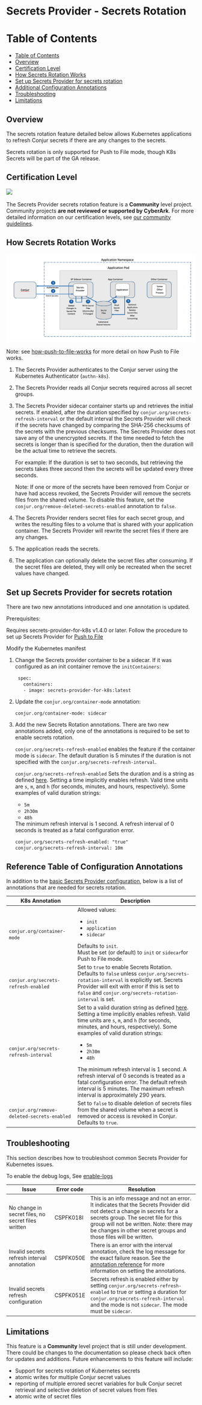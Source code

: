 # Secrets Provider - Secrets Rotation

# Table of Contents

- [Table of Contents](#table-of-contents)
- [Overview](#overview)
- [Certification Level](#certification-level)
- [How Secrets Rotation Works](#how-secrets-rotation-works)
- [Set up Secrets Provider for secrets rotation](#set-up-secrets-provider-for-secrets-rotation)
- [Additional Configuration Annotations](#reference-table-of-configuration-annotations)
- [Troubleshooting](#troubleshooting)
- [Limitations](#limitations)

## Overview

The secrets rotation feature detailed below allows Kubernetes applications to
refresh Conjur secrets if there are any changes to the secrets.

Secrets rotation is only supported for Push to File mode, though K8s Secrets will be part of the GA release.


## Certification Level
![](https://img.shields.io/badge/Certification%20Level-Community-28A745?link=https://github.com/cyberark/community/blob/master/Conjur/conventions/certification-levels.md)

The Secrets Provider secrets rotation feature is a **Community** level project.
Community projects **are not reviewed or supported by CyberArk**. For more
detailed information on our certification levels, see
[our community guidelines](https://github.com/cyberark/community/blob/master/Conjur/conventions/certification-levels.md#community).

## How Secrets Rotation Works

![how secrets rotation works](./design/how-secrets-rotation-works.png)

Note: see [how-push-to-file-works](PUSH_TO_FILE.md#how-push-to-file-works) for more detail on
how Push to File works.


1. The Secrets Provider authenticates to the Conjur server using the
   Kubernetes Authenticator (`authn-k8s`).

2. The Secrets Provider reads all Conjur secrets required across all
   secret groups.

3. The Secrets Provider sidecar container starts up and retrieves the initial secrets.
   If enabled, after the duration specified by `conjur.org/secrets-refresh-interval` or the default interval
   the Secrets Provider will check if the secrets have changed by comparing the SHA-256 checksums
   of the secrets with the previous checksums. The Secrets Provider does not save any of the unencrypted secrets.
  If the time needed to fetch the secrets is longer than is specified
   for the duration, then the duration will be the actual time to retrieve the secrets.

   For example:
   If the duration is set to two seconds, but retrieving the secrets takes three second then the
   secrets will be updated every three seconds.

   Note:
   If one or more of the secrets have been removed from Conjur or have had access revoked, the Secrets Provider
   will remove the secrets files from the shared volume. To disable this feature, set the
   `conjur.org/remove-deleted-secrets-enabled` annotation to `false`.
4. The Secrets Provider renders secret files for each secret group, and
   writes the resulting files to a volume that is shared with your application
   container. The Secrets Provider will rewrite the secret files if there are any changes.
5. The application reads the secrets.
6. The application can optionally delete the secret files after consuming.
   If the secret files are deleted, they will only be recreated when the secret values have changed.


## Set up Secrets Provider for secrets rotation

There are two new annotations introduced and one annotation is updated.

Prerequisites:

Requires secrets-provider-for-k8s v1.4.0 or later.
Follow the procedure to set up Secrets Provider for [Push to File](PUSH_TO_FILE.md#set-up-secrets-provider-for-push-to-file)

Modify the Kubernetes manifest
1. Change the Secrets provider container to be a sidecar. If it was configured
   as an init container remove the `initContainers`:
   ```
    spec:
      containers:
      - image: secrets-provider-for-k8s:latest
    ```
2. Update the `conjur.org/container-mode` annotation:
   ```
   conjur.org/container-mode: sidecar
   ```

3. Add the new Secrets Rotation annotations.
   There are two new annotations added, only one of the annotations is
   required to be set to enable secrets rotation.

   `conjur.org/secrets-refresh-enabled` enables the
   feature if the container mode is `sidecar`. The default duration is 5 minutes if the
   duration is not specified with the `conjur.org/secrets-refresh-interval`.


   `conjur.org/secrets-refresh-enabled` Sets the duration and is a string as defined [here](https://pkg.go.dev/time#ParseDuration).
   Setting a time implicitly enables refresh. Valid time units are `s`, `m`, and `h` 
   (for seconds, minutes, and hours, respectively). Some examples of valid duration 
   strings:<ul><li>`5m`</li><li>`2h30m`</li><li>`48h`</li></ul>The minimum refresh interval is 1 second.
   A refresh interval of 0 seconds is treated as a fatal configuration error.
   ```
   conjur.org/secrets-refresh-enabled: "true"
   conjur.org/secrets-refresh-interval: 10m
   ```

## Reference Table of Configuration Annotations

In addition to the [basic Secrets Provider configuration](https://github.com/cyberark/secrets-provider-for-k8s/blob/main/PUSH_TO_FILE.md#reference-table-of-configuration-annotations),
below is a list of annotations that are needed for secrets rotation.

| K8s Annotation  | Description |
|-----------------------------------------|----------------------------------|
| `conjur.org/container-mode`         | Allowed values: <ul><li>`init`</li><li>`application`</li><li>`sidecar`</li></ul>Defaults to `init`.<br>Must be set (or default) to `init` or `sidecar`for Push to File mode.|
| `conjur.org/secrets-refresh-enabled`  | Set to `true` to enable Secrets Rotation. Defaults to `false` unless `conjur.org/secrets-rotation-interval` is explicitly set. Secrets Provider will exit with error if this is set to `false` and `conjur.org/secrets-rotation-interval` is set. |
| `conjur.org/secrets-refresh-interval` | Set to a valid duration string as defined [here](https://pkg.go.dev/time#ParseDuration). Setting a time implicitly enables refresh. Valid time units are `s`, `m`, and `h` (for seconds, minutes, and hours, respectively). Some examples of valid duration strings:<ul><li>`5m`</li><li>`2h30m`</li><li>`48h`</li></ul>The minimum refresh interval is 1 second. A refresh interval of 0 seconds is treated as a fatal configuration error. The default refresh interval is 5 minutes. The maximum refresh interval is approximately 290 years. |
| `conjur.org/remove-deleted-secrets-enabled` | Set to `false` to disable deletion of secrets files from the shared volume when a secret is removed or access is revoked in Conjur. Defaults to `true`. |

## Troubleshooting

This section describes how to troubleshoot common Secrets Provider for Kubernetes issues.

To enable the debug logs, See [enable-logs](PUSH_TO_FILE.md#enable-logs)

|  Issue      |       Error code   | Resolution  |
| ----------- | ------------------ | ------ |
| No change in secret files, no secret files written |CSPFK018I| This is an info message and not an error. It indicates that the Secrets Provider did not detect a change in secrets for a secrets group. The secret file for this group will not be written. Note: there may be changes in other secret groups and those files will be written. |
| Invalid secrets refresh interval annotation |CSPFK050E| There is an error with the interval annotation, check the log message for the exact failure reason. See the [annotation reference](#reference-table-of-configuration-annotations) for more information on setting the annotations.|
| Invalid secrets refresh configuration |CSPFK051E| Secrets refresh is enabled either by setting `conjur.org/secrets-refresh-enabled` to true or setting a duration for `conjur.org/secrets-refresh-interval` and the mode is not `sidecar`. The mode must be `sidecar`. |

## Limitations

This feature is a **Community** level project that is still under development.
There could be changes to the documentation so please check back often for updates and additions.
Future enhancements to this feature will include:

- Support for secrets rotation of Kubernetes secrets
- atomic writes for multiple Conjur secret values
- reporting of multiple errored secret variables for bulk Conjur secret retrieval and selective deletion of secret values from files
- atomic write of secret files

